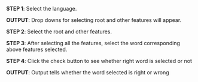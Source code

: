 **STEP 1**: Select the language.

**OUTPUT**: Drop downs for selecting root and other features will appear.

**STEP 2**: Select the root and other features.

**STEP 3**: After selecting all the features, select the word corresponding above features selected.

**STEP 4**: Click the check button to see whether right word is selected or not

**OUTPUT**: Output tells whether the word selected is right or wrong
